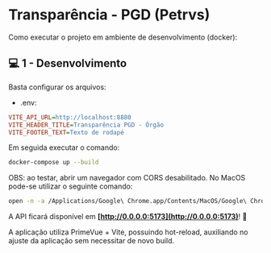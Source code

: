 # Transparência - PGD (Petrvs)

Como executar o projeto em ambiente de desenvolvimento (docker):


## 💻 1 -  Desenvolvimento

Basta configurar os arquivos:

 - .env:
 
```ini
VITE_API_URL=http://localhost:8880
VITE_HEADER_TITLE=Transparência PGD - Órgão
VITE_FOOTER_TEXT=Texto de rodapé
```

 Em seguida executar o comando:

```sh
docker-compose up --build
```

OBS: ao testar, abrir um navegador com CORS desabilitado. No MacOS pode-se utilizar o seguinte comando:

```sh
open -n -a /Applications/Google\ Chrome.app/Contents/MacOS/Google\ Chrome --args --user-data-dir="/tmp/chrome_dev_test" --disable-web-security
```

A API ficará disponível em **[http://0.0.0.0:5173](http://0.0.0.0:5173)**! 🚀

A aplicação utiliza PrimeVue + Vite, possuindo hot-reload, auxiliando no ajuste da aplicação sem necessitar de novo build.
